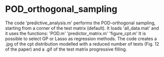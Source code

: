 # POD_orthogonal_sampling
The code 'predictive_analysis.m' performs the POD-orthogonal sampling, starting from a corner of the test matrix (default).
It loads 'all_data.mat' and it uses the functions: 'POD.m' 'predictor_matrix.m' 'figure_cpt.m'
It is possible to select GP or Lasso as regression methods.
The code creates a .jpg of the cpt distribution modelled with a reduced number of tests (Fig. 12 of the paper) and a .gif of the test matrix progressive filling.
